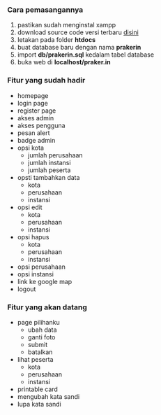 ### Cara pemasangannya
1. pastikan sudah menginstal xampp
2. download source code versi terbaru <a href="https://github.com/sachnun/praker.in/releases">disini</a>
3. letakan pada folder <b>htdocs</b>
4. buat database baru dengan nama <b>prakerin</b>
5. import <b>db/prakerin.sql</b> kedalam tabel database
6. buka web di <b>localhost/praker.in</b>

### Fitur yang sudah hadir

- homepage
- login page
- register page
- akses admin
- akses pengguna
- pesan alert
- badge admin
- opsi kota
	- jumlah perusahaan 
	- jumlah instansi
	- jumlah peserta
- opsti tambahkan data
	- kota
	- perusahaan
	- instansi
- opsi edit
	- kota
	- perusahaan
	- instansi
- opsi hapus
	- kota
	- perusahaan
	- instansi
- opsi perusahaan
- opsi instansi
- link ke google map
- logout


### Fitur yang akan datang


- page pilihanku
	- ubah data
	- ganti foto
	- submit
	- batalkan
- lihat peserta
	- kota
	- perusahaan
	- instansi
- printable card
- mengubah kata sandi
- lupa kata sandi
